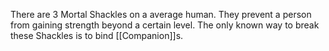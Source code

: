 There are 3 Mortal Shackles on a average human. They prevent a person from gaining strength beyond a certain level. The only known way to break these Shackles is to bind [[Companion]]s.